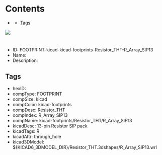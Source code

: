 



Contents
========

* [](#)
	* [Tags](#tags)
  
![][im]
# 

- ID: FOOTPRINT-kicad-kicad-footprints-Resistor_THT-R_Array_SIP13
- Name: 
- Description: 

## Tags

- hexID: 
- oompType: FOOTPRINT
- oompSize: kicad
- oompColor: kicad-footprints
- oompDesc: Resistor_THT
- oompIndex: R_Array_SIP13
- oompName: kicad-footprints/Resistor_THT/R_Array_SIP13
- kicadDesc: 13-pin Resistor SIP pack
- kicadTags: R
- kicadAttr: through_hole
- kicad3DModel: ${KICAD6_3DMODEL_DIR}/Resistor_THT.3dshapes/R_Array_SIP13.wrl



[im]: image.png
